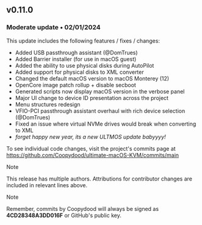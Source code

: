 ## v0.11.0

### Moderate update • 02/01/2024

This update includes the following features / fixes / changes:

- Added USB passthrough assistant (@DomTrues)
- Added Barrier installer (for use in macOS guest)
- Added the ability to use physical disks during AutoPilot
- Added support for physical disks to XML converter
- Changed the default macOS version to macOS Monterey (12)
- OpenCore image patch rollup + disable secboot
- Generated scripts now display macOS version in the verbose panel
- Major UI change to device ID presentation across the project
- Menu structures redesign
- VFIO-PCI passthrough assistant overhaul with rich device selection (@DomTrues)
- Fixed an issue where virtual NVMe drives would break when converting to XML
- *forget happy new year, its a new ULTMOS update babyyyy!*

To see individual code changes, visit the project's commits page at <https://github.com/Coopydood/ultimate-macOS-KVM/commits/main>

> [!NOTE]
> This release has multiple authors. Attributions for contributor changes are included in relevant lines above.

> [!NOTE]
> Remember, commits by Coopydood will always be signed as **4CD28348A3DD016F** or GitHub's public key.